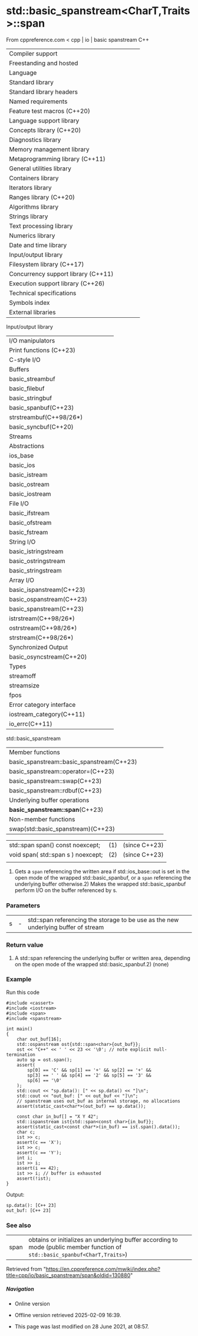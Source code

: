 # std::basic_spanstream<CharT,Traits>::span

From cppreference.com
< cpp‎ | io‎ | basic spanstream
C++

|  |  |  |  |  |
| --- | --- | --- | --- | --- |
| Compiler support | | | | |
| Freestanding and hosted | | | | |
| Language | | | | |
| Standard library | | | | |
| Standard library headers | | | | |
| Named requirements | | | | |
| Feature test macros (C++20) | | | | |
| Language support library | | | | |
| Concepts library (C++20) | | | | |
| Diagnostics library | | | | |
| Memory management library | | | | |
| Metaprogramming library (C++11) | | | | |
| General utilities library | | | | |
| Containers library | | | | |
| Iterators library | | | | |
| Ranges library (C++20) | | | | |
| Algorithms library | | | | |
| Strings library | | | | |
| Text processing library | | | | |
| Numerics library | | | | |
| Date and time library | | | | |
| Input/output library | | | | |
| Filesystem library (C++17) | | | | |
| Concurrency support library (C++11) | | | | |
| Execution support library (C++26) | | | | |
| Technical specifications | | | | |
| Symbols index | | | | |
| External libraries | | | | |

Input/output library

|  |  |  |  |  |
| --- | --- | --- | --- | --- |
| I/O manipulators | | | | |
| Print functions (C++23) | | | | |
| C-style I/O | | | | |
| Buffers | | | | |
| basic_streambuf | | | | |
| basic_filebuf | | | | |
| basic_stringbuf | | | | |
| basic_spanbuf(C++23) | | | | |
| strstreambuf(C++98/26\*) | | | | |
| basic_syncbuf(C++20) | | | | |
| Streams | | | | |
| Abstractions | | | | |
| ios_base | | | | |
| basic_ios | | | | |
| basic_istream | | | | |
| basic_ostream | | | | |
| basic_iostream | | | | |
| File I/O | | | | |
| basic_ifstream | | | | |
| basic_ofstream | | | | |
| basic_fstream | | | | |
| String I/O | | | | |
| basic_istringstream | | | | |
| basic_ostringstream | | | | |
| basic_stringstream | | | | |
| Array I/O | | | | |
| basic_ispanstream(C++23) | | | | |
| basic_ospanstream(C++23) | | | | |
| basic_spanstream(C++23) | | | | |
| istrstream(C++98/26\*) | | | | |
| ostrstream(C++98/26\*) | | | | |
| strstream(C++98/26\*) | | | | |
| Synchronized Output | | | | |
| basic_osyncstream(C++20) | | | | |
| Types | | | | |
| streamoff | | | | |
| streamsize | | | | |
| fpos | | | | |
| Error category interface | | | | |
| iostream_category(C++11) | | | | |
| io_errc(C++11) | | | | |

std::basic_spanstream

|  |  |  |  |  |
| --- | --- | --- | --- | --- |
| Member functions | | | | |
| basic_spanstream::basic_spanstream(C++23) | | | | |
| basic_spanstream::operator=(C++23) | | | | |
| basic_spanstream::swap(C++23) | | | | |
| basic_spanstream::rdbuf(C++23) | | | | |
| Underlying buffer operations | | | | |
| ****basic_spanstream::span****(C++23) | | | | |
| Non-member functions | | | | |
| swap(std::basic_spanstream)(C++23) | | | | |

|  |  |  |
| --- | --- | --- |
| std::span<CharT> span() const noexcept; | (1) | (since C++23) |
| void span( std::span<CharT> s ) noexcept; | (2) | (since C++23) |
|  |  |  |

1) Gets a `span` referencing the written area if std::ios_base::out is set in the open mode of the wrapped std::basic_spanbuf, or a `span` referencing the underlying buffer otherwise.2) Makes the wrapped std::basic_spanbuf perform I/O on the buffer referenced by s.

### Parameters

|  |  |  |
| --- | --- | --- |
| s | - | std::span referencing the storage to be use as the new underlying buffer of stream |

### Return value

1) A std::span referencing the underlying buffer or written area, depending on the open mode of the wrapped std::basic_spanbuf.2) (none)

### Example

Run this code

```
#include <cassert>
#include <iostream>
#include <span>
#include <spanstream>
 
int main()
{
    char out_buf[16];
    std::ospanstream ost{std::span<char>{out_buf}};
    ost << "C++" << ' ' << 23 << '\0'; // note explicit null-termination
    auto sp = ost.span();
    assert(
        sp[0] == 'C' && sp[1] == '+' && sp[2] == '+' &&
        sp[3] == ' ' && sp[4] == '2' && sp[5] == '3' &&
        sp[6] == '\0'
    );
    std::cout << "sp.data(): [" << sp.data() << "]\n";
    std::cout << "out_buf: [" << out_buf << "]\n";
    // spanstream uses out_buf as internal storage, no allocations
    assert(static_cast<char*>(out_buf) == sp.data());
 
    const char in_buf[] = "X Y 42";
    std::ispanstream ist{std::span<const char>{in_buf}};
    assert(static_cast<const char*>(in_buf) == ist.span().data());
    char c;
    ist >> c;
    assert(c == 'X');
    ist >> c;
    assert(c == 'Y');
    int i;
    ist >> i;
    assert(i == 42);
    ist >> i; // buffer is exhausted
    assert(!ist);
}

```

Output:

```
sp.data(): [C++ 23]
out_buf: [C++ 23]

```

### See also

|  |  |
| --- | --- |
| span | obtains or initializes an underlying buffer according to mode   (public member function of `std::basic_spanbuf<CharT,Traits>`) |

Retrieved from "<https://en.cppreference.com/mwiki/index.php?title=cpp/io/basic_spanstream/span&oldid=130880>"

##### Navigation

- Online version
- Offline version retrieved 2025-02-09 16:39.

- This page was last modified on 28 June 2021, at 08:57.